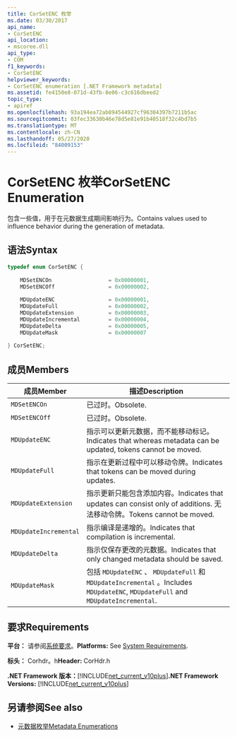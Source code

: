 ```yaml
---
title: CorSetENC 枚举
ms.date: 03/30/2017
api_name:
- CorSetENC
api_location:
- mscoree.dll
api_type:
- COM
f1_keywords:
- CorSetENC
helpviewer_keywords:
- CorSetENC enumeration [.NET Framework metadata]
ms.assetid: fe4150e8-071d-43fb-8e06-c3c616dbeed2
topic_type:
- apiref
ms.openlocfilehash: 93a194ea72ab894544927cf96304397b7211b5ac
ms.sourcegitcommit: 03fec33630b46e78d5e81e91b40518f32c4bd7b5
ms.translationtype: MT
ms.contentlocale: zh-CN
ms.lasthandoff: 05/27/2020
ms.locfileid: "84009153"
---
```

# <a name="corsetenc-enumeration"></a><span data-ttu-id="e83e0-102">CorSetENC 枚举</span><span class="sxs-lookup"><span data-stu-id="e83e0-102">CorSetENC Enumeration</span></span>
<span data-ttu-id="e83e0-103">包含一些值，用于在元数据生成期间影响行为。</span><span class="sxs-lookup"><span data-stu-id="e83e0-103">Contains values used to influence behavior during the generation of metadata.</span></span>  
  
## <a name="syntax"></a><span data-ttu-id="e83e0-104">语法</span><span class="sxs-lookup"><span data-stu-id="e83e0-104">Syntax</span></span>  
  
```cpp  
typedef enum CorSetENC {  
  
    MDSetENCOn                  = 0x00000001,  
    MDSetENCOff                 = 0x00000002,  
  
    MDUpdateENC                 = 0x00000001,  
    MDUpdateFull                = 0x00000002,  
    MDUpdateExtension           = 0x00000003,  
    MDUpdateIncremental         = 0x00000004,  
    MDUpdateDelta               = 0x00000005,  
    MDUpdateMask                = 0x00000007  
  
} CorSetENC;  
```  
  
## <a name="members"></a><span data-ttu-id="e83e0-105">成员</span><span class="sxs-lookup"><span data-stu-id="e83e0-105">Members</span></span>  
  
|<span data-ttu-id="e83e0-106">成员</span><span class="sxs-lookup"><span data-stu-id="e83e0-106">Member</span></span>|<span data-ttu-id="e83e0-107">描述</span><span class="sxs-lookup"><span data-stu-id="e83e0-107">Description</span></span>|  
|------------|-----------------|  
|`MDSetENCOn`|<span data-ttu-id="e83e0-108">已过时。</span><span class="sxs-lookup"><span data-stu-id="e83e0-108">Obsolete.</span></span>|  
|`MDSetENCOff`|<span data-ttu-id="e83e0-109">已过时。</span><span class="sxs-lookup"><span data-stu-id="e83e0-109">Obsolete.</span></span>|  
|`MDUpdateENC`|<span data-ttu-id="e83e0-110">指示可以更新元数据，而不能移动标记。</span><span class="sxs-lookup"><span data-stu-id="e83e0-110">Indicates that whereas metadata can be updated, tokens cannot be moved.</span></span>|  
|`MDUpdateFull`|<span data-ttu-id="e83e0-111">指示在更新过程中可以移动令牌。</span><span class="sxs-lookup"><span data-stu-id="e83e0-111">Indicates that tokens can be moved during updates.</span></span>|  
|`MDUpdateExtension`|<span data-ttu-id="e83e0-112">指示更新只能包含添加内容。</span><span class="sxs-lookup"><span data-stu-id="e83e0-112">Indicates that updates can consist only of additions.</span></span> <span data-ttu-id="e83e0-113">无法移动令牌。</span><span class="sxs-lookup"><span data-stu-id="e83e0-113">Tokens cannot be moved.</span></span>|  
|`MDUpdateIncremental`|<span data-ttu-id="e83e0-114">指示编译是递增的。</span><span class="sxs-lookup"><span data-stu-id="e83e0-114">Indicates that compilation is incremental.</span></span>|  
|`MDUpdateDelta`|<span data-ttu-id="e83e0-115">指示仅保存更改的元数据。</span><span class="sxs-lookup"><span data-stu-id="e83e0-115">Indicates that only changed metadata should be saved.</span></span>|  
|`MDUpdateMask`|<span data-ttu-id="e83e0-116">包括 `MDUpdateENC` 、 `MDUpdateFull` 和 `MDUpdateIncremental` 。</span><span class="sxs-lookup"><span data-stu-id="e83e0-116">Includes `MDUpdateENC`, `MDUpdateFull` and `MDUpdateIncremental`.</span></span>|  
  
## <a name="requirements"></a><span data-ttu-id="e83e0-117">要求</span><span class="sxs-lookup"><span data-stu-id="e83e0-117">Requirements</span></span>  
 <span data-ttu-id="e83e0-118">**平台：** 请参阅[系统要求](../../get-started/system-requirements.md)。</span><span class="sxs-lookup"><span data-stu-id="e83e0-118">**Platforms:** See [System Requirements](../../get-started/system-requirements.md).</span></span>  
  
 <span data-ttu-id="e83e0-119">**标头：** Corhdr。h</span><span class="sxs-lookup"><span data-stu-id="e83e0-119">**Header:** CorHdr.h</span></span>  
  
 <span data-ttu-id="e83e0-120">**.NET Framework 版本：**[!INCLUDE[net_current_v10plus](../../../../includes/net-current-v10plus-md.md)]</span><span class="sxs-lookup"><span data-stu-id="e83e0-120">**.NET Framework Versions:** [!INCLUDE[net_current_v10plus](../../../../includes/net-current-v10plus-md.md)]</span></span>  
  
## <a name="see-also"></a><span data-ttu-id="e83e0-121">另请参阅</span><span class="sxs-lookup"><span data-stu-id="e83e0-121">See also</span></span>

- [<span data-ttu-id="e83e0-122">元数据枚举</span><span class="sxs-lookup"><span data-stu-id="e83e0-122">Metadata Enumerations</span></span>](metadata-enumerations.md)
